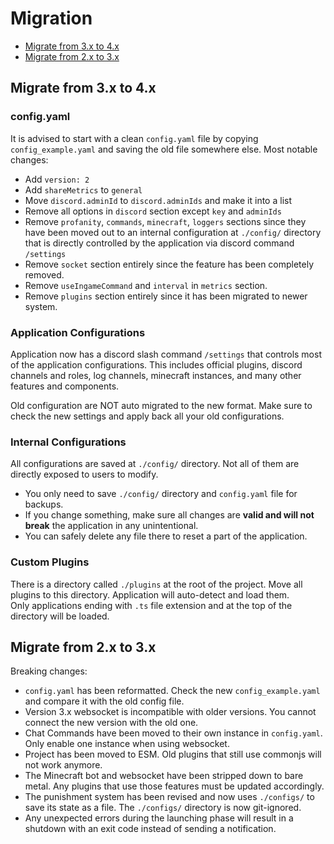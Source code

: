 # Migration

- [Migrate from 3.x to 4.x](#migrate-from-3x-to-4x)
- [Migrate from 2.x to 3.x](#migrate-from-2x-to-3x)

## Migrate from 3.x to 4.x

### config.yaml

It is advised to start with a clean `config.yaml` file by copying `config_example.yaml` and saving the old file
somewhere else.
Most notable changes:

- Add `version: 2`
- Add `shareMetrics` to `general`
- Move `discord.adminId` to `discord.adminIds` and make it into a list
- Remove all options in `discord` section except `key` and `adminIds`
- Remove `profanity`, `commands`, `minecraft`, `loggers` sections since they have been moved out to an internal
  configuration at `./config/` directory that is directly controlled by the application via discord command `/settings`
- Remove `socket` section entirely since the feature has been completely removed.
- Remove `useIngameCommand` and `interval` in `metrics` section.
- Remove `plugins` section entirely since it has been migrated to newer system.

### Application Configurations

Application now has a discord slash command `/settings` that controls most of the application configurations.
This includes official plugins, discord channels and roles, log channels, minecraft instances, and many other features and components.

Old configuration are NOT auto migrated to the new format.
Make sure to check the new settings and apply back all your old configurations.

### Internal Configurations

All configurations are saved at `./config/` directory. Not all of them are directly exposed to users to modify.

- You only need to save `./config/` directory and `config.yaml` file for backups.
- If you change something, make sure all changes are **valid and will not break** the application in any unintentional.
- You can safely delete any file there to reset a part of the application.

### Custom Plugins

There is a directory called `./plugins` at the root of the project. Move all plugins to this directory.
Application will auto-detect and load them.  
Only applications ending with `.ts` file extension and at the top of the directory will be loaded.

## Migrate from 2.x to 3.x

Breaking changes:

- `config.yaml` has been reformatted. Check the new `config_example.yaml` and compare it with the old config file.
- Version 3.x websocket is incompatible with older versions. You cannot connect the new version with the old one.
- Chat Commands have been moved to their own instance in `config.yaml`. Only enable one instance when using websocket.
- Project has been moved to ESM. Old plugins that still use commonjs will not work anymore.
- The Minecraft bot and websocket have been stripped down to bare metal. Any plugins that use those features must be
  updated accordingly.
- The punishment system has been revised and now uses `./configs/` to save its state as a file. The `./configs/`
  directory is now git-ignored.
- Any unexpected errors during the launching phase will result in a shutdown with an exit code instead of sending a
  notification.
